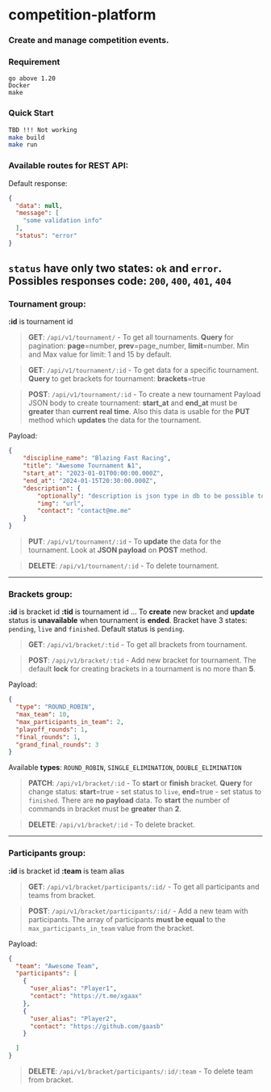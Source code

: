 # competition-platform
### Create and manage competition events.
### Requirement
```text
go above 1.20
Docker
make
```
### Quick Start

```bash
TBD !!! Not working
make build
make run
```
### Available routes for REST API:
Default response:
```json
{
  "data": null,
  "message": [
    "some validation info"
  ],
  "status": "error"
}
```

`status` have only two states: `ok` and `error`.
Possibles responses code: `200`, `400`, `401`, `404`
---
### Tournament group:
**:id** is tournament id
> **GET**: `/api/v1/tournament/` - To get all tournaments. **Query** for pagination: **page**=number, **prev**=page_number, **limit**=number. Min and Max value for limit: 1 and 15 by default.

> **GET**: `/api/v1/tournament/:id` - To get data for a specific tournament. **Query** to get brackets for tournament: **brackets**=true

> **POST**: `/api/v1/tournament/:id` - To create a new tournament
>Payload JSON body to create tournament:
> **start_at** and **end_at** must be **greater** than **current real time**.
> Also this data is usable for the **PUT** method which **updates** the data for the tournament.

Payload:
```json
{
	"discipline_name": "Blazing Fast Racing",
	"title": "Awesome Tournament №1",
	"start_at": "2023-01-01T00:00:00.000Z", 
	"end_at": "2024-01-15T20:30:00.000Z",
	"description": {
		"optionally": "description is json type in db to be possible to save wysiwyg data or something.",
		"img": "url",
		"contact": "contact@me.me"
	}
}
```
> **PUT**: `/api/v1/tournament/:id` - To **update** the data for the tournament. Look at **JSON payload** on **POST** method.

> **DELETE**: `/api/v1/tournament/:id` - To delete tournament.
> 
---
### Brackets group:
**:id** is bracket id
**:tid** is tournament id
... To **create** new bracket and **update** status is **unavailable** when tournament is **ended**.
Bracket have 3 states: `pending`, `live` and `finished`. Default status is `pending`.
> **GET**: `/api/v1/bracket/:tid` - To get all brackets from tournament.

> **POST**: `/api/v1/bracket/:tid` - Add new bracket for tournament. The default **lock** for creating brackets in a tournament is no more than **5**. 

Payload:
```json
{
  "type": "ROUND_ROBIN",
  "max_team": 10,
  "max_participants_in_team": 2,
  "playoff_rounds": 1,
  "final_rounds": 1,
  "grand_final_rounds": 3
}
```
Available **types**: `ROUND_ROBIN`, `SINGLE_ELIMINATION`, `DOUBLE_ELIMINATION`

> **PATCH**: `/api/v1/bracket/:id` - To **start** or **finish** bracket. **Query** for change status: **start**=true - set status to `live`, **end**=true - set status to `finished`. There are **no payload** data. To **start** the number of commands in bracket must be **greater** than **2**.

> **DELETE**: `/api/v1/bracket/:id` - To delete bracket.
---
### Participants group:
**:id** is bracket id
**:team** is team alias
> **GET**: `/api/v1/bracket/participants/:id/` - To get all participants and teams from bracket.

> **POST**: `/api/v1/bracket/participants/:id/` - Add a new team with participants. The array of participants **must be equal** to the `max_participants_in_team` value from the bracket. 

Payload:
```json
{
  "team": "Awesome Team",
  "participants": [
    {
      "user_alias": "Player1",
      "contact": "https://t.me/xgaax"
    },
    {
      "user_alias": "Player2",
      "contact": "https://github.com/gaasb"
    }

  ]
}
```
> **DELETE**: `/api/v1/bracket/participants/:id/:team` - To delete team from bracket. 
